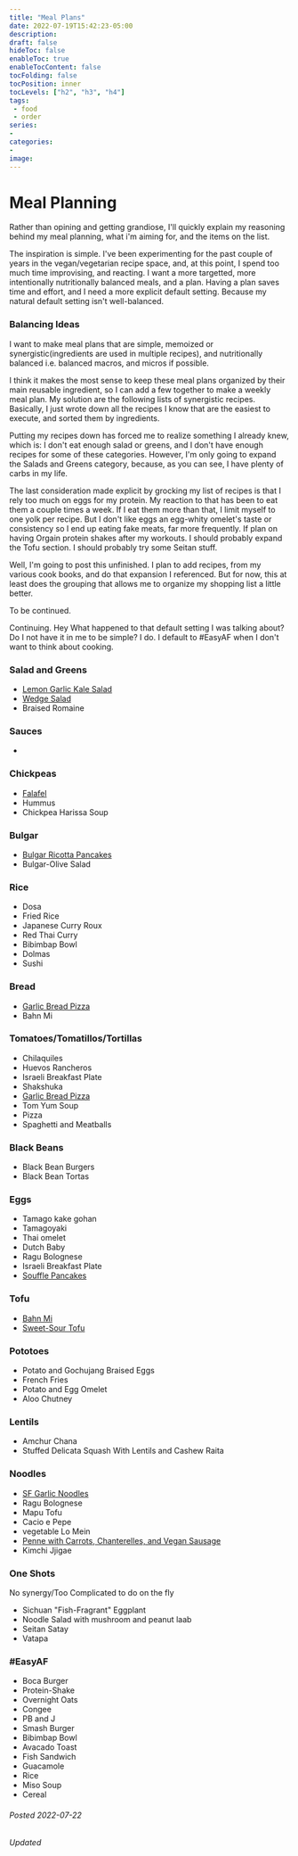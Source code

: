 ```yaml
---
title: "Meal Plans"
date: 2022-07-19T15:42:23-05:00
description:
draft: false
hideToc: false
enableToc: true
enableTocContent: false
tocFolding: false
tocPosition: inner
tocLevels: ["h2", "h3", "h4"]
tags:
 - food
 - order 
series:
-
categories:
-
image:
---
```

# Meal Planning

Rather than opining and getting grandiose, I'll quickly explain my reasoning behind my meal planning, what i'm aiming for, and the items on the list.

The inspiration is simple.  I've been experimenting for the past couple of years in the vegan/vegetarian recipe space, and, at this point, I spend too much time improvising, and reacting.  I want a more targetted, more intentionally nutritionally balanced meals, and a plan.  Having a plan saves time and effort, and I need a more explicit default setting.  Because my natural default setting isn't well-balanced. 


### Balancing Ideas

I want to make meal plans that are simple, memoized or synergistic(ingredients are used in multiple recipes), and nutritionally balanced i.e. balanced macros, and micros if possible.

I think it makes the most sense to keep these meal plans organized by their main reusable ingredient, so I can add a few together to make a weekly meal plan.  My solution are the following lists of synergistic recipes. Basically, I just wrote down all the recipes I know that are the easiest to execute, and sorted them by ingredients.  

Putting my recipes down has forced me to realize something I already knew, which is: I don't eat enough salad or greens, and I don't have enough recipes for some of these categories.  However, I'm only going to expand the Salads and Greens category, because, as you can see, I have plenty of carbs in my life.

The last consideration made explicit by grocking my list of recipes is that I rely too much on eggs for my protein.  My reaction to that has been to eat them a couple times a week.  If I eat them more than that, I limit myself to one yolk per recipe.  But I don't like eggs an egg-whity omelet's taste or consistency so I end up eating fake meats, far more frequently.  If plan on having Orgain protein shakes after my workouts. I should probably expand the Tofu section.  I should probably try some Seitan stuff.

Well, I'm going to post this unfinished. I plan to add recipes, from my various cook books, and do that expansion I referenced.  But for now, this at least does the grouping that allows me to organize my shopping list a little better.

To be continued.

Continuing.  Hey What happened to that default setting I was talking about?  Do I not have it in me to be simple?  I do.  I default to #EasyAF when I don't want to think about cooking.

### Salad and Greens
* [Lemon Garlic Kale Salad](https://cooking.nytimes.com/recipes/1015707-lemon-garlic-kale-salad)
* [Wedge Salad](https://www.youtube.com/watch?v=YvUHEYQQGtU)
* Braised Romaine

### Sauces
* 

### Chickpeas
* [Falafel](https://www.youtube.com/watch?v=F9RczIcY_1c)
* Hummus
* Chickpea Harissa Soup

### Bulgar

* [Bulgar Ricotta Pancakes](https://cooking.nytimes.com/recipes/1013434-bulgur-ricotta-pancakes)
* Bulgar-Olive Salad

### Rice
* Dosa
* Fried Rice
* Japanese Curry Roux
* Red Thai Curry
* Bibimbap Bowl
* Dolmas
* Sushi

### Bread
* [Garlic Bread Pizza](https://www.youtube.com/watch?v=AMJsNIXBnt8)
* Bahn Mi

### Tomatoes/Tomatillos/Tortillas
* Chilaquiles
* Huevos Rancheros
* Israeli Breakfast Plate
* Shakshuka
* [Garlic Bread Pizza](https://www.youtube.com/watch?v=AMJsNIXBnt8)
* Tom Yum Soup
* Pizza
* Spaghetti and Meatballs

### Black Beans

* Black Bean Burgers
* Black Bean Tortas

### Eggs
* Tamago kake gohan
* Tamagoyaki
* Thai omelet
* Dutch Baby
* Ragu Bolognese
* Israeli Breakfast Plate
* [Souffle Pancakes](https://www.youtube.com/watch?v=F9RczIcY_1c&t=341s)

### Tofu
* [Bahn Mi](https://thewoksoflife.com/chicken-banh-mi/)
* [Sweet-Sour Tofu](https://cooking.nytimes.com/recipes/1022410-crispy-tofu-with-sweet-and-sour-sauce)

### Pototoes
* Potato and Gochujang Braised Eggs
* French Fries
* Potato and Egg Omelet
* Aloo Chutney

### Lentils
* Amchur Chana
* Stuffed Delicata Squash With Lentils and Cashew Raita

### Noodles
* [SF Garlic Noodles](https://www.youtube.com/watch?v=F9RczIcY_1c)
* Ragu Bolognese
* Mapu Tofu
* Cacio e Pepe
* vegetable Lo Mein
* [Penne with Carrots, Chanterelles, and Vegan Sausage](https://cooking.nytimes.com/recipes/1016176-penne-with-carrots-chanterelles-and-sausage)
* Kimchi Jjigae

### One Shots
No synergy/Too Complicated to do on the fly
* Sichuan "Fish-Fragrant" Eggplant
* Noodle Salad with mushroom and peanut laab
* Seitan Satay
* Vatapa

### #EasyAF

* Boca Burger
* Protein-Shake
* Overnight Oats
* Congee
* PB and J
* Smash Burger
* Bibimbap Bowl
* Avacado Toast
* Fish Sandwich
* Guacamole
* Rice
* Miso Soup
* Cereal


###### Posted 2022-07-22

###### Updated
